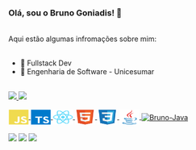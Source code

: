 ### Olá, sou o Bruno Goniadis! 👋
<br>
Aqui estão algumas infromações sobre mim:
<br>
<br>
<div>
</div>

- 🔭 Fullstack Dev
- 🏫 Engenharia de Software - Unicesumar
<br>
<div align="left">
  <a href="https://github.com/brunogoniadis">
  <img height="180em" src="https://github-readme-stats.vercel.app/api?username=brunogoniadis&show_icons=true&theme=argolia&include_all_commits=true&count_private=true"/>
  <img height="180em" src="https://github-readme-stats.vercel.app/api/top-langs/?username=brunogoniadis&layout=compact&langs_count=7&theme=default_repocard"/>
</div>

<div style="display: inline_block"><br>
  <img align="center" alt="Bruno-Js" height="30" width="40" src="https://raw.githubusercontent.com/devicons/devicon/master/icons/javascript/javascript-plain.svg">
  <img align="center" alt="Bruno-Ts" height="30" width="40" src="https://raw.githubusercontent.com/devicons/devicon/master/icons/typescript/typescript-plain.svg">
  <img align="center" alt="Bruno-React" height="30" width="40" src="https://raw.githubusercontent.com/devicons/devicon/master/icons/react/react-original.svg">
  <img align="center" alt="Bruno-HTML" height="30" width="40" src="https://raw.githubusercontent.com/devicons/devicon/master/icons/html5/html5-original.svg">
  <img align="center" alt="Bruno-CSS" height="30" width="40" src="https://raw.githubusercontent.com/devicons/devicon/master/icons/css3/css3-original.svg">
  <img align="center" alt="Bruno-Java" height="30" width="40" src="https://raw.githubusercontent.com/devicons/devicon/master/icons/java/java-original.svg">
  <img align="center" alt="Bruno-Java" height="30" width="40" src="https://i.pinimg.com/originals/07/ca/4a/07ca4afbde70ce0c995b3f63e9c04ceb.png">
</div>
  
<br>

<div>
  <a href="https://instagram.com/brunogoniadis" target="_blank"><img src="https://img.shields.io/badge/-Instagram-%23E4405F?style=for-the-badge&logo=instagram&logoColor=white" target="_blank"></a>
  <a href="https://www.linkedin.com/in/bruno-goniadis-1a0158135/" target="_blank"><img src="https://img.shields.io/badge/-LinkedIn-%230077B5?style=for-the-badge&logo=linkedin&logoColor=white" target="_blank"></a> 
  <a href="mailto:brunogoniadislima@gmail.com" target="_blank"><img src="https://img.shields.io/badge/Gmail-D14836?style=for-the-badge&logo=gmail&logoColor=white" target="_blank"></a> 
</div>
 
<br>
  
